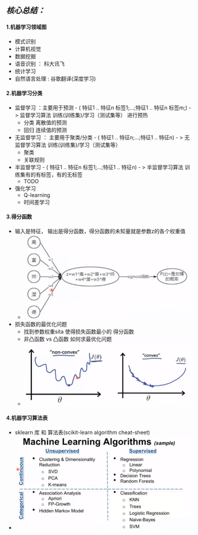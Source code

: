## ***核心总结：***  
#### 1.机器学习领域图  
   - 模式识别
   - 计算机视觉
   - 数据挖掘
   - 语音识别 ： 科大讯飞
   - 统计学习
   - 自然语言处理 : 谷歌翻译(深度学习)
   
#### 2.机器学习分类
   - 监督学习 ：主要用于预测 - ( 特征1 .. 特征n 标签1;...;特征1 .. 特征n 标签m;) - > 监督学习算法  训练(训练集)/学习（测试集等） 进行预热 
	 - 分类  离散值的预测
	 - 回归  连续值的预测
   - 无监督学习 ： 主要用于聚类/分类  - ( 特征1 .. 特征n;...;特征1 .. 特征n) - > 无监督学习算法  训练(训练集)/学习（测试集等） 
     - 聚类
	 - 关联规则
   - 半监督学习  - ( 特征1 .. 特征n 标签1;...;特征1 .. 特征n) - > 半监督学习算法  训练集有的有标签，有的无标签 
     - TODO
   - 强化学习
     - Q-learning
	 - 时间差学习

#### 3.得分函数
   - 输入是特征， 输出是得分函数，得分函数的未知量就是参数z的各个权重值
      - ![得分函数](https://github.com/harveyhwliu/Machine_Learning_Repository/blob/master/001math/image/1_score_function.png?raw=true)  
   - 损失函数的最优化问题
      - 找到参数权重sita 使得损失函数最小的 得分函数
	  - 非凸函数 vs 凸函数  如何求最优化问题
      - ![损失函数的最优化问题](https://github.com/harveyhwliu/Machine_Learning_Repository/blob/master/001math/image/2_loss_function.png?raw=true)
	  
#### 4.机器学习算法表
   - sklearn 库 和 算法表(scikit-learn algorithm cheat-sheet)
   - ![机器学习算法表](https://github.com/harveyhwliu/Machine_Learning_Repository/blob/master/001math/image/3_MLA.png?raw=true)
   
